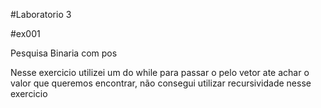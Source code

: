 #Laboratorio 3 


#ex001 

Pesquisa Binaria com pos 

Nesse exercicio utilizei um do while para passar o pelo vetor ate achar o valor que queremos encontrar, não consegui utilizar recursividade nesse exercicio



